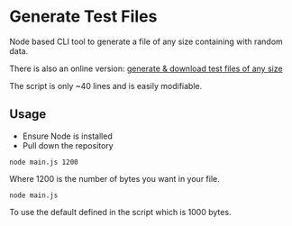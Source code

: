 # Generate Test Files
Node based CLI tool to generate a file of any size containing with random data.

There is also an online version: [generate & download test files of any size](https://fastest.fish/test-files)

The script is only ~40 lines and is easily modifiable.

## Usage

- Ensure Node is installed
- Pull down the repository

```
node main.js 1200
```

Where 1200 is the number of bytes you want in your file.

```
node main.js
```

To use the default defined in the script which is 1000 bytes.


